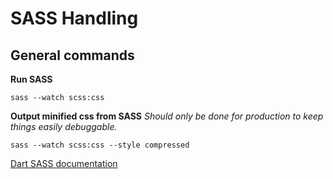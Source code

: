 # SASS Handling

## General commands

**Run SASS**

```
sass --watch scss:css
```

**Output minified css from SASS**
_Should only be done for production to keep things easily debuggable._

```
sass --watch scss:css --style compressed
```

[Dart SASS documentation](https://sass-lang.com/documentation/cli/dart-sass#style)
